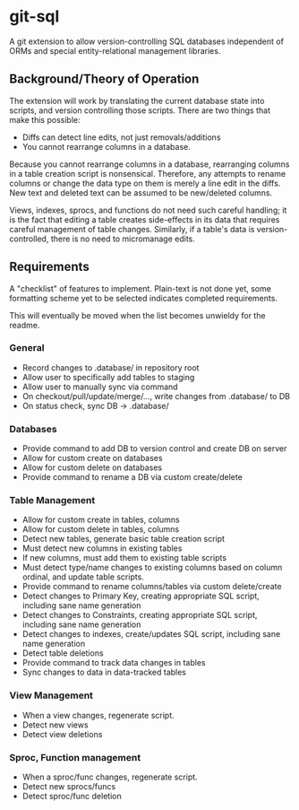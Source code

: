 # git-sql

A git extension to allow version-controlling SQL databases independent of ORMs and special entity-relational management libraries.

## Background/Theory of Operation

The extension will work by translating the current database state into scripts, and version controlling those scripts. There are two things that make this possible:

- Diffs can detect line edits, not just removals/additions
- You cannot rearrange columns in a database.

Because you cannot rearrange columns in a database, rearranging columns in a table creation script is nonsensical. Therefore, any attempts to rename columns or change the data type on them is merely a line edit in the diffs. New text and deleted text can be assumed to be new/deleted columns.

Views, indexes, sprocs, and functions do not need such careful handling; it is the fact that editing a table creates side-effects in its data that requires careful management of table changes. Similarly, if a table's data is version-controlled, there is no need to micromanage edits.

## Requirements

A "checklist" of features to implement. Plain-text is not done yet, some formatting scheme yet to be selected indicates completed requirements.

This will eventually be moved when the list becomes unwieldy for the readme.

### General

- Record changes to .database/ in repository root
- Allow user to specifically add tables to staging
- Allow user to manually sync via command
- On checkout/pull/update/merge/..., write changes from .database/ to DB
- On status check, sync DB -> .database/

### Databases

- Provide command to add DB to version control and create DB on server
- Allow for custom create on databases
- Allow for custom delete on databases
- Provide command to rename a DB via custom create/delete

### Table Management

- Allow for custom create in tables, columns
- Allow for custom delete in tables, columns
- Detect new tables, generate basic table creation script
- Must detect new columns in existing tables
- If new columns, must add them to existing table scripts
- Must detect type/name changes to existing columns based on column ordinal, and update table scripts.
- Provide command to rename columns/tables via custom delete/create
- Detect changes to Primary Key, creating appropriate SQL script, including sane name generation
- Detect changes to Constraints, creating appropriate SQL script, including sane name generation
- Detect changes to indexes, create/updates SQL script, including sane name generation
- Detect table deletions
- Provide command to track data changes in tables
- Sync changes to data in data-tracked tables

### View Management

- When a view changes, regenerate script.
- Detect new views
- Detect view deletions

### Sproc, Function management

- When a sproc/func changes, regenerate script.
- Detect new sprocs/funcs
- Detect sproc/func deletion